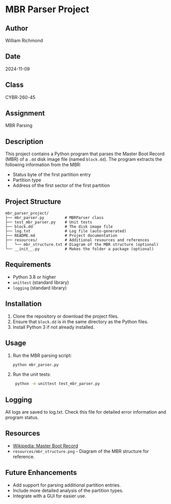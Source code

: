 # MBR Parser Project

## Author
William Richmond

## Date
2024-11-09

## Class
CYBR-260-45

## Assignment
MBR Parsing

## Description
This project contains a Python program that parses the Master Boot Record (MBR) of a `.dd` disk image file (named `block.dd`). The program extracts the following information from the MBR:
- Status byte of the first partition entry
- Partition type
- Address of the first sector of the first partition

## Project Structure 

```text
mbr_parser_project/
├── mbr_parser.py         # MBRParser class
├── test_mbr_parser.py    # Unit tests
├── block.dd              # The disk image file
├── log.txt               # Log file (auto-generated)
├── README.md             # Project documentation
├── resources/            # Additional resources and references
│   └── mbr_structure.txt # Diagram of the MBR structure (optional)
└── __init__.py           # Makes the folder a package (optional)
```


## Requirements
- Python 3.8 or higher
- `unittest` (standard library)
- `logging` (standard library)

## Installation
1. Clone the repository or download the project files.
2. Ensure that `block.dd` is in the same directory as the Python files.
3. Install Python 3 if not already installed.

## Usage
1. Run the MBR parsing script:
   ```bash
   python mbr_parser.py
   ```
    
2. Run the unit tests:
   ```Bash
    python -m unittest test_mbr_parser.py
    ```
## Logging
All logs are saved to log.txt. Check this file for detailed error information and program status.

## Resources

- [Wikipedia: Master Boot Record](https://en.wikipedia.org/wiki/Master_boot_record)
- `resources/mbr_structure.png` - Diagram of the MBR structure for reference.


## Future Enhancements
- Add support for parsing additional partition entries.
- Include more detailed analysis of the partition types.
- Integrate with a GUI for easier use.